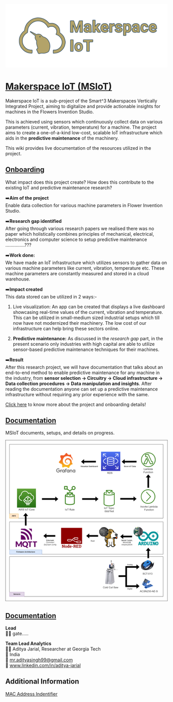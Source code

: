 ![Makerspace Iot Logo](images/new11.png)

# [Makerspace IoT (MSIoT)](https://github.com/GeorgiaTech-DDI/makerspace_iot/wiki)

Makerspace IoT is a sub-project of the Smart^3 Makerspaces Vertically Integrated Project, aiming to digitalize and provide actionable insights for machines in the Flowers Invention Studio.

This is achieved using sensors which continuously collect data on various parameters (current, vibration, temperature) for a machine. The project aims to create a one-of-a-kind low-cost, scalable IoT infrastructure which aids in the **predictive maintenance** of the machinery.

This wiki provides live documentation of the resources utilized in the project.

## [Onboarding](https://github.com/GeorgiaTech-DDI/makerspace_iot/wiki/Introduction-&-Onboarding-for-MSIoT)
What impact does this project create? How does this contribute to the existing IoT and predictive maintenance research?

➡️**Aim of the project** <br /> Enable data collection for various machine parameters in Flower Invention Studio.

➡️**Research gap identified** <br /> After going through various research papers we realised there was no paper which holistically combines principles of mechanical, electrical, electronics and computer science to setup predictive maintenance ...............???

➡️**Work done:** <br /> We have made an IoT infrastructure which utilizes sensors to gather data on various machine parameters like current, vibration, temperature etc. These machine parameters are constantly measured and stored in a cloud warehouse. 

➡️**Impact created** <br />
This data stored can be utilized in 2 ways:-
1. Live visualization: An app can be created that displays a live dashboard showcasing real-time values of the current, vibration and temperature. This can be utilized in small-medium sized industrial setups which till now have not modernized their machinery. The low cost of our infrastructure can help bring these sectors online.

2. **Predictive maintenance:** As discussed in the *research gap* part, in the present scenario only industries with high capital are able to utilize sensor-based predictive maintenance techniques for their machines.

➡️**Result** <br />
After this research project, we will have documentation that talks about an end-to-end method to enable predictive maintenance for any machine in the industry, from **sensor selection -> Circuitry -> Cloud infrastructure -> Data collection procedures -> Data manipulation and insights**. After reading the documentation anyone can set up a predictive maintenance infrastructure without requiring any prior experience with the same. 

[Click here](https://github.com/GeorgiaTech-DDI/makerspace_iot/wiki/Introduction-&-Onboarding-for-MSIoT) to know more about the project and onboarding details!


## [Documentation](https://github.com/GeorgiaTech-DDI/makerspace_iot/wiki)
MSIoT documents, setups, and details on progress.

![Data Flow for MSIoT](images/IoT-Data-Flowchart.png)


## [Documentation](https://github.com/GeorgiaTech-DDI/makerspace_iot/wiki)

**Lead** <br />
👨‍💻 gate.....

**Team Lead Analytics** <br />
👨‍💻 Aditya Jarial, Researcher at Georgia Tech <br />
📍 India <br />
📧 mr.adityasingh99@gmail.com <br />
🔗 www.linkedin.com/in/aditya-jarial <br />


## Additional Information
[MAC Address Indentifier](https://randomnerdtutorials.com/get-change-esp32-esp8266-mac-address-arduino/)
